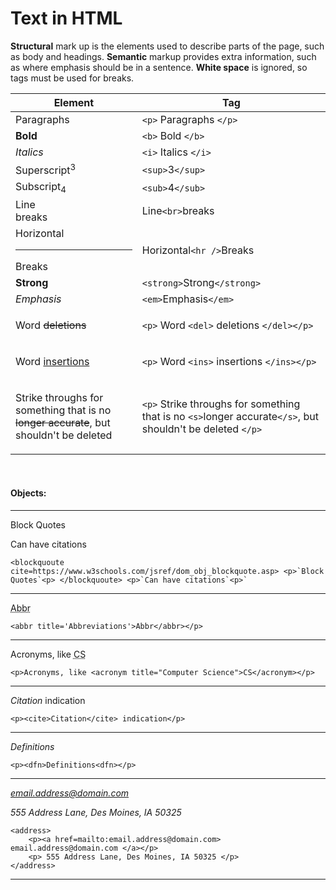 # Text in HTML
**Structural** mark up is the elements used to describe parts of the page, such as body and headings. **Semantic** markup provides extra information, such as where emphasis should be in a sentence. **White space** is ignored, so tags must be used for breaks.

Element | Tag
------------ | -------------
Paragraphs |`<p>` Paragraphs `</p>`
**Bold**| `<b>` Bold `</b>`
*Italics* | `<i>` Italics `</i>`
Superscript<sup>3</sup> | `<sup>`3`</sup>`
Subscript<sub>4</sub> | `<sub>`4`</sub>`
Line <br>breaks | Line`<br>`breaks
Horizontal <hr /> Breaks | Horizontal`<hr />`Breaks
<strong>Strong</strong> | `<strong>`Strong`</strong>` 
<em>Emphasis</em> | `<em>`Emphasis`</em>`
<p> Word <del> deletions </del> </p> | `<p>` Word `<del>` deletions `</del></p> `
<p> Word <ins> insertions </ins> </p> | `<p>` Word `<ins>` insertions `</ins></p> `
<p> Strike throughs for something that is no <s>longer accurate</s>, but shouldn't be deleted </p> | `<p>` Strike throughs for something that is no `<s>`longer accurate`</s>`, but shouldn't be deleted `</p>`

<br>

#### Objects: 
<hr />

<blockquoute cite=https://www.w3schools.com/jsref/dom_obj_blockquote.asp> <p>Block Quotes<p> </blockquoute> <p>Can have citations<p> 

```
<blockquoute cite=https://www.w3schools.com/jsref/dom_obj_blockquote.asp> <p>`Block Quotes`<p> </blockquoute> <p>`Can have citations`<p>`
```
<hr />
<p> <abbr title='Abbreviations'>Abbr</abbr> </p> 

```
<abbr title='Abbreviations'>Abbr</abbr></p>
```
<hr />

<p> Acronyms, like <acronym title="Computer Science"> CS </acronym></p> 

```
<p>Acronyms, like <acronym title="Computer Science">CS</acronym></p>
```
<hr />

<p><cite>Citation</cite> indication</p> 

```
<p><cite>Citation</cite> indication</p>
```
<hr />

<p><dfn>Definitions<dfn></p>

```
<p><dfn>Definitions<dfn></p>
```
<hr />
<address>
    <p><a href=mailto:email.address@domain.com> email.address@domain.com </a></p>
    <p> 555 Address Lane, Des Moines, IA 50325 </p>
</address>

```
<address>
    <p><a href=mailto:email.address@domain.com> email.address@domain.com </a></p>
    <p> 555 Address Lane, Des Moines, IA 50325 </p>
</address>
```
<hr />